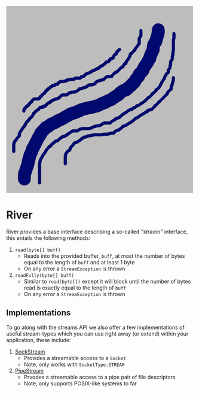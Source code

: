 ![](branding/logo.png)

River
=====

River provides a base interface describing a so-called _"stream"_ interface, this entails the following methods:

1. `read(byte[] buff)`
    * Reads into the provided buffer, `buff`, at most the number of bytes equal to the length of `buff` and at least 1 byte
    * On any error a `StreamException` is thrown
2. `readFully(byte[] buff)`
    * Similar to `read(byte[])` except it will block until the number of bytes read is exactly equal to the length of `buff`
    * On any error a `StreamException` is thrown

## Implementations

To go along with the streams API we also offer a few implementations of useful stream-types which you can use right away (or extend) within your application, these include:

1. [SockStream](https://river.dpldocs.info/river.impls.sock.html)
    * Provides a streamable access to a `Socket`
    * Note, only works with `SocketType.STREAM`
2. [PipeStream](https://river.dpldocs.info/river.impls.pipe.html)
    * Prvodes a streamable access to a pipe pair of file descriptors
    * Note, only supports POSIX-like systems to far